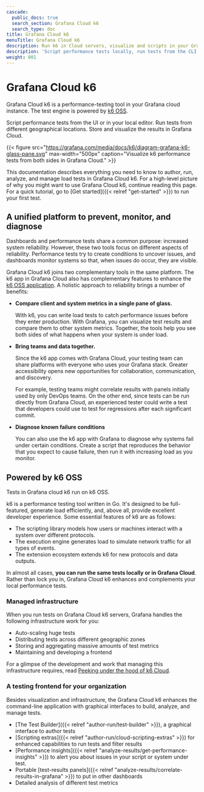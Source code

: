 ```yaml
---
cascade:
  public_docs: true
  search_section: Grafana Cloud k6
  search_type: doc
title: Grafana Cloud k6
menuTitle: Grafana Cloud k6
description: Run k6 in Cloud servers, visualize and scripts in your Grafana instance.
description: 'Script performance tests locally, run tests from the CLI on servers all over the world, and visualize test results in Grafana Cloud.'
weight: 001
---
```


# Grafana Cloud k6

Grafana Cloud k6 is a performance-testing tool in your Grafana cloud instance.
The test engine is powered by [k6 OSS](https://k6.io/docs).

Script performance tests from the UI or in your local editor. Run tests from different geographical locations. Store and visualize the results in Grafana Cloud.

{{< figure src="https://grafana.com/media/docs/k6/diagram-grafana-k6-glass-pane.svg" max-width="500px" caption="Visualize k6 performance tests from both sides in Grafana Cloud." >}}

This documentation describes everything you need to know to author, run, analyze, and manage load tests in Grafana Cloud k6.
For a high-level picture of why you might want to use Grafana Cloud k6, continue reading this page.
For a quick tutorial, go to [Get started]({{< relref "get-started" >}}) to run your first test.

## A unified platform to prevent, monitor, and diagnose

Dashboards and performance tests share a common purpose: increased system reliability.
However, these two tools focus on different aspects of reliability.
Performance tests try to create conditions to uncover issues, and dashboards monitor systems so that, when issues do occur, they are visible.

Grafana Cloud k6 joins two complementary tools in the same platform.
The k6 app in Grafana Cloud also has complementary features to enhance the [k6 OSS application](https://k6.io/docs).
A holistic approach to reliability brings a number of benefits:

- **Compare client and system metrics in a single pane of glass.**

  With k6, you can write load tests to catch performance issues before they enter production.
  With Grafana, you can visualize test results and compare them to other system metrics.
  Together, the tools help you see both sides of what happens when your system is under load.

- **Bring teams and data together.**

  Since the k6 app comes with Grafana Cloud, your testing team can share platforms with everyone who uses your Grafana stack.
  Greater accessibility opens new opportunities for collaboration, communication, and discovery.

  For example, testing teams might correlate results with panels initially used by only DevOps teams.
  On the other end, since tests can be run directly from Grafana Cloud,
  an experienced tester could write a test that developers could use to test for regressions after each significant commit.

- **Diagnose known failure conditions**

  You can also use the k6 app with Grafana to diagnose why systems fail under certain conditions.
  Create a script that reproduces the behavior that you expect to cause failure, then run it with increasing load as you monitor.

## Powered by k6 OSS

Tests in Grafana cloud k6 run on k6 OSS.

k6 is a performance testing tool written in Go.
It's designed to be full-featured, generate load efficiently, and, above all, provide excellent developer experience.
Some essential features of k6 are as follows:

- The scripting library models how users or machines interact with a system over different protocols.
- The execution engine generates load to simulate network traffic for all types of events.
- The extension ecosystem extends k6 for new protocols and data outputs.

In almost all cases, **you can run the same tests locally or in Grafana Cloud**.
Rather than lock you in, Grafana Cloud k6 enhances and complements your local performance tests.

### Managed infrastructure

When you run tests on Grafana Cloud k6 servers, Grafana handles the following infrastructure work for you:

- Auto-scaling huge tests
- Distributing tests across different geographic zones
- Storing and aggregating massive amounts of test metrics
- Maintaining and developing a frontend

For a glimpse of the development and work that managing this infrastructure requires, read [Peeking under the hood of k6 Cloud](https://k6.io/blog/the-glorious-backend/).

### A testing frontend for your organization

Besides visualization and infrastructure, the Grafana Cloud k6 enhances the command-line application with graphical interfaces to build, analyze, and manage tests.

- [The Test Builder]({{< relref "author-run/test-builder" >}}), a graphical interface to author tests
- [Scripting extras]({{< relref "author-run/cloud-scripting-extras" >}}) for enhanced capabilities to run tests and filter results
- [Performance insights]({{< relref "analyze-results/get-performance-insights" >}}) to alert you about issues in your script or system under test.
- Portable [test-results panels]({{< relref "analyze-results/correlate-results-in-grafana" >}}) to put in other dashboards
- Detailed analysis of different test metrics

